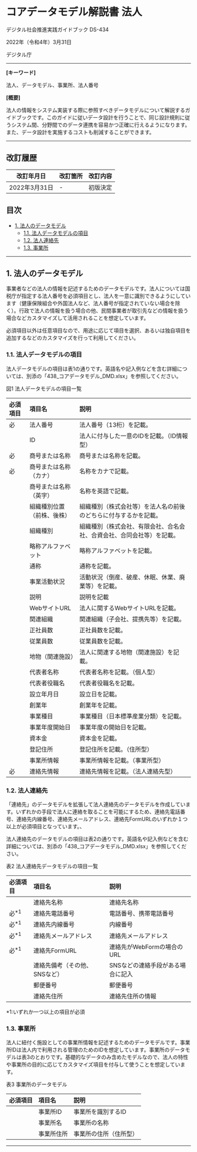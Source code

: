 # コアデータモデル解説書  法人 <!-- omit in toc -->

デジタル社会推進実践ガイドブック DS-434

2022年（令和4年）3月31日

デジタル庁

-----
**[キーワード]**

法人、データモデル、事業所、法人番号

**[概要]**

法人の情報をシステム実装する際に参照すべきデータモデルについて解説するガイドブックです。このガイドに従いデータ設計を行うことで、同じ設計規則に従うシステム間、分野間でのデータ連携を容易かつ正確に行えるようになります。また、データ設計を実施するコストも削減することができます。

-----
## 改訂履歴 <!-- omit in toc -->

| 改訂年月日    | 改訂箇所 | 改訂内容 |
|---------------|----------|----------|
| 2022年3月31日 | -        | 初版決定 |

## 目次 <!-- omit in toc -->

- [1. 法人のデータモデル](#1-法人のデータモデル)
  - [1.1. 法人データモデルの項目](#11-法人データモデルの項目)
  - [1.2. 法人連絡先](#12-法人連絡先)
  - [1.3. 事業所](#13-事業所)

-----
## 1. 法人のデータモデル

事業者などの法人の情報を記述するためのデータモデルです。法人については国税庁が指定する法人番号を必須項目とし、法人を一意に識別できるようにしています（健康保険組合や外国法人など、法人番号が指定されていない場合を除く）。行政で法人の情報を扱う場合の他、民間事業者が取引先などの情報を扱う場合などカスタマイズして活用されることを想定しています。

必須項目以外は任意項目なので、用途に応じて項目を選択、あるいは独自項目を追加するなどのカスタマイズを行って利用してください。

### 1.1. 法人データモデルの項目

法人データモデルの項目は表1の通りです。英語名や記入例などを含む詳細については、別添の「438_コアデータモデル_DMD.xlsx」を参照してください。

図1 法人データモデルの項目一覧

| 必須項目 | 項目名                     | 説明                                                                   |
|:---------|:---------------------------|:-----------------------------------------------------------------------|
| 必       | 法人番号                   | 法人番号（13桁）を記載。                                               |
|          | ID                         | 法人に付与した一意のIDを記載。（ID情報型）                             |
| 必       | 商号または名称             | 商号または名称を記載。                                                 |
| 必       | 商号または名称（カナ）     | 名称をカナで記載。                                                     |
|          | 商号または名称（英字）     | 名称を英語で記載。                                                     |
|          | 組織種別位置（前株、後株） | 組織種別（株式会社等）を法人名の前後のどちらに付与するかを記載。       |
|          | 組織種別                   | 組織種別（株式会社、有限会社、合名会社、合資会社、合同会社等）を記載。 |
|          | 略称アルファベット         | 略称アルファベットを記載。                                             |
|          | 通称                       | 通称を記載。                                                           |
|          | 事業活動状況               | 活動状況（倒産、破産、休眠、休業、廃業等）を記載。                     |
|          | 説明                       | 説明を記載                                                             |
|          | WebサイトURL               | 法人に関するWebサイトURLを記載。                                       |
|          | 関連組織                   | 関連組織（子会社、提携先等）を記載。                                   |
|          | 正社員数                   | 正社員数を記載。                                                       |
|          | 従業員数                   | 従業員数を記載。                                                       |
|          | 地物（関連施設）           | 法人に関連する地物（関連施設）を記載。                                 |
|          | 代表者名称                 | 代表者名称を記載。（個人型）                                           |
|          | 代表者役職名               | 代表者役職名を記載。                                                   |
|          | 設立年月日                 | 設立日を記載。                                                         |
|          | 創業年                     | 創業年を記載。                                                         |
|          | 事業種目                   | 事業種目（日本標準産業分類）を記載。                                   |
|          | 事業年度開始日             | 事業年度の開始日を記載。                                               |
|          | 資本金                     | 資本金を記載。                                                         |
|          | 登記住所                   | 登記住所を記載。（住所型）                                             |
|          | 事業所情報                 | 事業所情報を記載。（事業所型）                                         |
| 必       | 連絡先情報                 | 連絡先情報を記載。（法人連絡先型）                                     |

### 1.2. 法人連絡先

「連絡先」のデータモデルを拡張して法人連絡先のデータモデルを作成しています。いずれかの手段で法人に連絡を取ることを可能にするため、連絡先電話番号、連絡先内線番号、連絡先メールアドレス、連絡先FormURLのいずれか１つ以上が必須項目となっています。、

法人連絡先のデータモデルの項目は表2の通りです。英語名や記入例などを含む詳細については、別添の「438_コアデータモデル_DMD.xlsx」を参照してください。

表2 法人連絡先データモデルの項目一覧

|必須項目       |項目名                       |説明                             |
|:--------------|:----------------------------|:--------------------------------|
|               |連絡先名称                   |連絡先名称                       |
|必<sup>*1</sup>|連絡先電話番号               |電話番号、携帯電話番号           |
|必<sup>*1</sup>|連絡先内線番号               |内線番号                         |
|必<sup>*1</sup>|連絡先メールアドレス         |連絡先メールアドレス             |
|必<sup>*1</sup>|連絡先FormURL                |連絡先がWebFormの場合のURL       |
|               |連絡先備考（その他、SNSなど）|SNSなどの連絡手段がある場合に記入|
|               |郵便番号                     |郵便番号                         |
|               |連絡先住所                   |連絡先住所の情報                 |

\*1:いずれか一つ以上の項目が必須

### 1.3. 事業所

法人に紐付く施設としての事業所情報を記述するためのデータモデルです。事業所IDは法人内で利用される管理のためのIDを想定しています。事業所のデータモデルは表3のとおりです。基礎的なデータのみ含めたモデルなので、法人の特性や事業所の目的に応じてカスタマイズ項目を付与して使うことを想定しています。

表3 事業所のデータモデル

|必須項目|項目名     |説明                  |
|:-------|:----------|:---------------------|
|        |事業所ID   |事業所を識別するID    |
|        |事業所名   |事業所の名称          |
|        |事業所住所 |事業所の住所（住所型）|

-----
